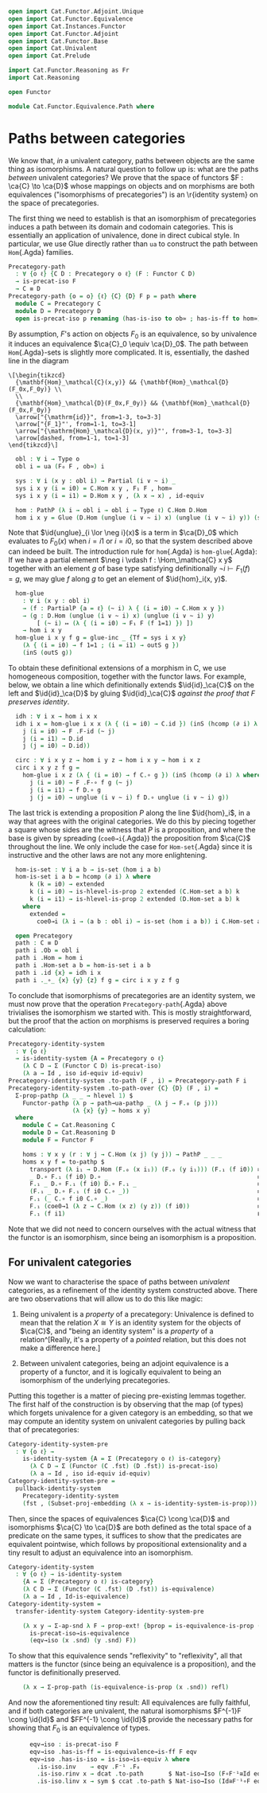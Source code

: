 ```agda
open import Cat.Functor.Adjoint.Unique
open import Cat.Functor.Equivalence
open import Cat.Instances.Functor
open import Cat.Functor.Adjoint
open import Cat.Functor.Base
open import Cat.Univalent
open import Cat.Prelude

import Cat.Functor.Reasoning as Fr
import Cat.Reasoning

open Functor

module Cat.Functor.Equivalence.Path where
```

# Paths between categories

We know that, _in_ a univalent category, paths between objects are the
same thing as isomorphisms. A natural question to follow up is: what are
the paths _between_ univalent categories? We prove that the space of
functors $F : \ca{C} \to \ca{D}$ whose mappings on objects and on
morphisms are both equivalences ("isomorphisms of precategories") is an
\r{identity system} on the space of precategories.

The first thing we need to establish is that an isomorphism of
precategories induces a path between its domain and codomain categories.
This is essentially an application of univalence, done in direct cubical
style. In particular, we use Glue directly rather than `ua` to construct
the path between `Hom`{.Agda} families.

```agda
Precategory-path
  : ∀ {o ℓ} {C D : Precategory o ℓ} (F : Functor C D)
  → is-precat-iso F
  → C ≡ D
Precategory-path {o = o} {ℓ} {C} {D} F p = path where
  module C = Precategory C
  module D = Precategory D
  open is-precat-iso p renaming (has-is-iso to ob≃ ; has-is-ff to hom≃)
```

By assumption, $F$'s action on objects $F_0$ is an equivalence, so by
univalence it induces an equivalence $\ca{C}_0 \equiv \ca{D}_0$. The
path between `Hom`{.Agda}-sets is slightly more complicated. It is,
essentially, the dashed line in the diagram

~~~{.quiver}
\[\begin{tikzcd}
  {\mathbf{Hom}_\mathcal{C}(x,y)} && {\mathbf{Hom}_\mathcal{D}(F_0x,F_0y)} \\
  \\
  {\mathbf{Hom}_\mathcal{D}(F_0x,F_0y)} && {\mathbf{Hom}_\mathcal{D}(F_0x,F_0y)}
  \arrow["{\mathrm{id}}", from=1-3, to=3-3]
  \arrow["{F_1}"', from=1-1, to=3-1]
  \arrow["{\mathrm{Hom}_\mathcal{D}(x, y)}"', from=3-1, to=3-3]
  \arrow[dashed, from=1-1, to=1-3]
\end{tikzcd}\]
~~~

```agda
  obl : ∀ i → Type o
  obl i = ua (F₀ F , ob≃) i

  sys : ∀ i (x y : obl i) → Partial (i ∨ ~ i) _
  sys i x y (i = i0) = C.Hom x y , F₁ F , hom≃
  sys i x y (i = i1) = D.Hom x y , (λ x → x) , id-equiv

  hom : PathP (λ i → obl i → obl i → Type ℓ) C.Hom D.Hom
  hom i x y = Glue (D.Hom (unglue (i ∨ ~ i) x) (unglue (i ∨ ~ i) y)) (sys i x y)
```

Note that $\id{unglue}_{i \lor \neg i}(x)$ is a term in $\ca{D}_0$ which
evaluates to $F_0(x)$ when $i = i1$ or $i = i0$, so that the system
described above can indeed be built. The introduction rule for
`hom`{.Agda} is `hom-glue`{.Agda}: If we have a partial element $\neg i
\vdash f : \Hom_\mathca{C} x y$ together with an element $g$ of base
type satisfying definitionally $\neg i \vdash F_1(f) = g$, we may glue
$f$ along $g$ to get an element of $\id{hom}_i(x, y)$.

```agda
  hom-glue
    : ∀ i (x y : obl i)
    → (f : PartialP {a = ℓ} (~ i) λ { (i = i0) → C.Hom x y })
    → (g : D.Hom (unglue (i ∨ ~ i) x) (unglue (i ∨ ~ i) y)
        [ (~ i) ↦ (λ { (i = i0) → F₁ F (f 1=1) }) ])
    → hom i x y
  hom-glue i x y f g = glue-inc _ {Tf = sys i x y}
    (λ { (i = i0) → f 1=1 ; (i = i1) → outS g })
    (inS (outS g))
```

To obtain these definitional extensions of a morphism in C, we use
homogeneous composition, together with the functor laws. For example,
below, we obtain a line which definitionally extends $\id{id}_\ca{C}$ on
the left and $\id{id}_\ca{D}$ by gluing $\id{id}_\ca{C}$ _against the
proof that $F$ preserves identity_.

```agda
  idh : ∀ i x → hom i x x
  idh i x = hom-glue i x x (λ { (i = i0) → C.id }) (inS (hcomp (∂ i) λ where
    j (i = i0) → F .F-id (~ j)
    j (i = i1) → D.id
    j (j = i0) → D.id))

  circ : ∀ i x y z → hom i y z → hom i x y → hom i x z
  circ i x y z f g =
    hom-glue i x z (λ { (i = i0) → f C.∘ g }) (inS (hcomp (∂ i) λ where
      j (i = i0) → F .F-∘ f g (~ j)
      j (i = i1) → f D.∘ g
      j (j = i0) → unglue (i ∨ ~ i) f D.∘ unglue (i ∨ ~ i) g))
```

The last trick is extending a proposition $P$ along the line
$\id{hom}_i$, in a way that agrees with the original categories. We do
this by piecing together a square whose sides are the witness that $P$
is a proposition, and where the base is given by spreading
(`coe0→i`{.Agda}) the proposition from $\ca{C}$ throughout the line. We
only include the case for `Hom-set`{.Agda} since it is instructive and
the other laws are not any more enlightening.

```agda
  hom-is-set : ∀ i a b → is-set (hom i a b)
  hom-is-set i a b = hcomp (∂ i) λ where
      k (k = i0) → extended
      k (i = i0) → is-hlevel-is-prop 2 extended (C.Hom-set a b) k
      k (i = i1) → is-hlevel-is-prop 2 extended (D.Hom-set a b) k
    where
      extended =
        coe0→i (λ i → (a b : obl i) → is-set (hom i a b)) i C.Hom-set a b

  open Precategory
  path : C ≡ D
  path i .Ob = obl i
  path i .Hom = hom i
  path i .Hom-set a b = hom-is-set i a b
  path i .id {x} = idh i x
  path i ._∘_ {x} {y} {z} f g = circ i x y z f g
```

<!--
```agda
  path i .idr {x} {y} f =
    hcomp (∂ i) λ where
      k (k = i0) → extended
      k (i = i0) → C.Hom-set x y (f C.∘ C.id) f extended (C.idr f) k
      k (i = i1) → D.Hom-set x y (f D.∘ D.id) f extended (D.idr f) k
    where
      extended = coe0→i
        (λ i → (x y : obl i) (f : hom i x y) → circ i x x y f (idh i x) ≡ f) i
        (λ x y f → C.idr f) x y f
  path i .idl {x} {y} f =
    hcomp (∂ i) λ where
      k (k = i0) → extended
      k (i = i0) → C.Hom-set x y (C.id C.∘ f) f extended (C.idl f) k
      k (i = i1) → D.Hom-set x y (D.id D.∘ f) f extended (D.idl f) k
    where
      extended = coe0→i
        (λ i → (x y : obl i) (f : hom i x y) → circ i x y y (idh i y) f ≡ f) i
        (λ x y f → C.idl f) x y f
  path i .assoc {w} {x} {y} {z} f g h =
    hcomp (∂ i) λ where
      k (k = i0) → extended
      k (i = i0) →
        C.Hom-set w z (f C.∘ g C.∘ h) ((f C.∘ g) C.∘ h) extended (C.assoc f g h) k
      k (i = i1) →
        D.Hom-set w z (f D.∘ g D.∘ h) ((f D.∘ g) D.∘ h) extended (D.assoc f g h) k
    where
      extended = coe0→i
        (λ i → (w x y z : obl i) (f : hom i y z) (g : hom i x y) (h : hom i w x)
             → circ i w y z f (circ i w x y g h) ≡ circ i w x z (circ i x y z f g) h)
        i
        (λ _ _ _ _ f g h → C.assoc f g h) w x y z f g h
```
-->

To conclude that isomorphisms of precategories are an identity system,
we must now prove that the operation `Precategory-path`{.Agda} above
trivialises the isomorphism we started with. This is mostly
straightforward, but the proof that the action on morphisms is preserved
requires a boring calculation:

```agda
Precategory-identity-system
  : ∀ {o ℓ}
  → is-identity-system {A = Precategory o ℓ}
    (λ C D → Σ (Functor C D) is-precat-iso)
    (λ a → Id , iso id-equiv id-equiv)
Precategory-identity-system .to-path (F , i) = Precategory-path F i
Precategory-identity-system .to-path-over {C} {D} (F , i) =
  Σ-prop-pathp (λ _ _ → hlevel 1) $
    Functor-pathp (λ p → path→ua-pathp _ (λ j → F.₀ (p j)))
                  (λ {x} {y} → homs x y)
  where
    module C = Cat.Reasoning C
    module D = Cat.Reasoning D
    module F = Functor F

    homs : ∀ x y (r : ∀ j → C.Hom (x j) (y j)) → PathP _ _ _
    homs x y f = to-pathp $
      transport (λ i₁ → D.Hom (F.₀ (x i₁)) (F.₀ (y i₁))) (F.₁ (f i0)) ≡⟨ Hom-transport D (λ i → F.₀ (x i)) (λ i → F.₀ (y i)) (F.₁ (f i0)) ⟩
      _ D.∘ F.₁ (f i0) D.∘ _                                          ≡⟨ ap D.to (ap-F₀-to-iso F (λ i → y i)) D.⟩∘⟨ (refl D.⟩∘⟨ ap D.from (ap-F₀-to-iso F (λ i → x i))) ⟩
      F.₁ _ D.∘ F.₁ (f i0) D.∘ F.₁ _                                  ≡˘⟨ D.refl⟩∘⟨ F.F-∘ _ _ ⟩
      (F.₁ _ D.∘ F.₁ (f i0 C.∘ _))                                    ≡˘⟨ F.F-∘ _ _ ⟩
      F.₁ (_ C.∘ f i0 C.∘ _)                                          ≡˘⟨ ap F.₁ (Hom-transport C (λ i → x i) (λ i → y i) (f i0)) ⟩
      F.₁ (coe0→1 (λ z → C.Hom (x z) (y z)) (f i0))                   ≡⟨ ap F.₁ (from-pathp (λ i → f i)) ⟩
      F.₁ (f i1)                                                      ∎
```

Note that we did not need to concern ourselves with the actual witness
that the functor is an isomorphism, since being an isomorphism is a
proposition.

## For univalent categories

Now we want to characterise the space of paths between _univalent_
categories, as a refinement of the identity system constructed above.
There are two observations that will allow us to do this like magic:

1. Being univalent is a _property_ of a precategory: Univalence is
defined to mean that the relation $X \cong Y$ is an identity system for
the objects of $\ca{C}$, and "being an identity system" is a _property_
of a relation^[Really, it's a property of a _pointed_ relation, but this
does not make a difference here.]

2. Between univalent categories, being an adjoint equivalence is a
property of a functor, and it is logically equivalent to being an
isomorphism of the underlying precategories.

Putting this together is a matter of piecing pre-existing lemmas
together. The first half of the construction is by observing that the
map (of types) which forgets univalence for a given category is an
embedding, so that we may compute an identity system on univalent
categories by pulling back that of precategories:

```agda
Category-identity-system-pre
  : ∀ {o ℓ} →
    is-identity-system {A = Σ (Precategory o ℓ) is-category}
      (λ C D → Σ (Functor (C .fst) (D .fst)) is-precat-iso)
      (λ a → Id , iso id-equiv id-equiv)
Category-identity-system-pre =
  pullback-identity-system
    Precategory-identity-system
    (fst , (Subset-proj-embedding (λ x → is-identity-system-is-prop)))
```

<!--
```agda
module
  _ {o o′ ℓ ℓ′} {C : Precategory o ℓ} {D : Precategory o′ ℓ′}
    (F : Functor C D)
    (eqv : is-equivalence F)
  where

  private
    open is-equivalence eqv
    module C = Cat.Reasoning C
    module D = Cat.Reasoning D
    module F = Fr F
  open _=>_

```
-->

Then, since the spaces of equivalences $\ca{C} \cong \ca{D}$ and
isomorphisms $\ca{C} \to \ca{D}$ are both defined as the total space of
a predicate on the same types, it suffices to show that the predicates
are equivalent pointwise, which follows by propositional extensionality
and a tiny result to adjust an equivalence into an isomorphism.

```agda
Category-identity-system
  : ∀ {o ℓ} → is-identity-system
    {A = Σ (Precategory o ℓ) is-category}
    (λ C D → Σ (Functor (C .fst) (D .fst)) is-equivalence)
    (λ a → Id , Id-is-equivalence)
Category-identity-system =
  transfer-identity-system Category-identity-system-pre

    (λ x y → Σ-ap-snd λ F → prop-ext! {bprop = is-equivalence-is-prop (x .snd) F}
      is-precat-iso→is-equivalence
      (eqv→iso (x .snd) (y .snd) F))
```

To show that this equivalence sends "reflexivity" to "reflexivity", all
that matters is the functor (since being an equivalence is a
proposition), and the functor is definitionally preserved.

```agda
    (λ x → Σ-prop-path (is-equivalence-is-prop (x .snd)) refl)
```

<!--
```agda
  where
    module
      _ {C D : Precategory _ _} (ccat : is-category C) (dcat : is-category D)
      (F : Functor C D) (eqv : is-equivalence F)
      where
      open is-precat-iso
      open is-equivalence
```
-->

And now the aforementioned tiny result: All equivalences are fully
faithful, and if both categories are univalent, the natural isomorphisms
$F^{-1}F \cong \id{Id}$ and $FF^{-1} \cong \id{Id}$ provide the
necessary paths for showing that $F_0$ is an equivalence of types.

```agda
      eqv→iso : is-precat-iso F
      eqv→iso .has-is-ff = is-equivalence→is-ff F eqv
      eqv→iso .has-is-iso = is-iso→is-equiv λ where
        .is-iso.inv    → eqv .F⁻¹ .F₀
        .is-iso.rinv x → dcat .to-path       $ Nat-iso→Iso (F∘F⁻¹≅Id eqv) _
        .is-iso.linv x → sym $ ccat .to-path $ Nat-iso→Iso (Id≅F⁻¹∘F eqv) _
```
